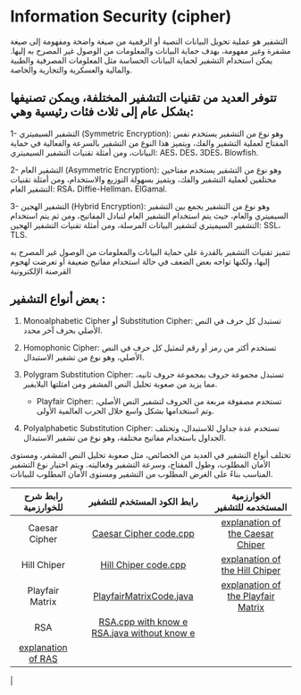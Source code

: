 # Information Security (cipher)

التشفير هو عملية تحويل البيانات النصية أو الرقمية من صيغة واضحة ومفهومة إلى صيغة مشفرة وغير مفهومة، بهدف حماية البيانات والمعلومات من الوصول غير المصرح به إليها.
يمكن استخدام التشفير لحماية البيانات الحساسة مثل المعلومات المصرفية والطبية والمالية والعسكرية والتجارية والخاصة.

## تتوفر العديد من تقنيات التشفير المختلفة، ويمكن تصنيفها بشكل عام إلى ثلاث فئات رئيسية وهي:

1- التشفير السيميتري (Symmetric Encryption): وهو نوع من التشفير يستخدم نفس المفتاح لعملية التشفير والفك، ويتميز هذا النوع من التشفير بالسرعة والفعالية في حماية البيانات، ومن أمثلة تقنيات التشفير السيميتري: AES، DES، 3DES، Blowfish.

2- التشفير العام (Asymmetric Encryption): وهو نوع من التشفير يستخدم مفتاحين مختلفين لعملية التشفير والفك، ويتميز بسهولة التوزيع والاستخدام، ومن أمثلة تقنيات التشفير العام: RSA، Diffie-Hellman، ElGamal.

3- التشفير الهجين (Hybrid Encryption): وهو نوع من التشفير يجمع بين التشفير السيميتري والعام، حيث يتم استخدام التشفير العام لتبادل المفاتيح، ومن ثم يتم استخدام التشفير السيميتري لتشفير البيانات المرسلة، ومن أمثلة تقنيات التشفير الهجين: SSL، TLS.

تتميز تقنيات التشفير بالقدرة على حماية البيانات والمعلومات من الوصول غير المصرح به إليها، ولكنها تواجه بعض الضعف في حالة استخدام مفاتيح ضعيفة أو تعرضت لهجوم القرصنة الإلكترونية

## بعض أنواع التشفير :

1. Monoalphabetic Cipher أو Substitution Cipher: تستبدل كل حرف في النص الأصلي بحرف آخر محدد.

2. Homophonic Cipher: تستخدم أكثر من رمز أو رقم لتمثيل كل حرف في النص الأصلي، وهو نوع من تشفير الاستبدال.

3. Polygram Substitution Cipher: تستبدل مجموعة حروف بمجموعة حروف ثانيه، مما يزيد من صعوبة تحليل النص المشفر ومن امثلتها البلايفير.
     - Playfair Cipher: تستخدم مصفوفة مربعة من الحروف لتشفير النص الأصلي، وتم استخدامها بشكل واسع خلال الحرب العالمية الأولى.

4. Polyalphabetic Substitution Cipher: تستخدم عدة جداول للاستبدال، وتختلف الجداول باستخدام مفاتيح مختلفة، وهو نوع من تشفير الاستبدال.

تختلف أنواع التشفير في العديد من الخصائص، مثل صعوبة تحليل النص المشفر، ومستوى الأمان المطلوب، وطول المفتاح، وسرعة التشفير وفعاليته. ويتم اختيار نوع التشفير المناسب بناءً على الغرض المطلوب من التشفير ومستوى الأمان المطلوب للبيانات.

|          رابط شرح للخوارزمية          |                  رابط الكود المستخدم للتشفير                |        الخوارزمية المستخدمه للتشفير      	 		|				
|:-------------------------:|:-------------------------:|:-------------------------:|
|        Caesar Cipher   	  | [Caesar Cipher code.cpp](https://github.com/FatimaALzahrani/InformationSecurity-cipher/blob/main/Caesar%20Cipher/Caesar%20Cipher%20code.cpp)   | [explanation of the Caesar Chiper](https://github.com/FatimaALzahrani/InformationSecurity-cipher/blob/main/Caesar%20Cipher/README.md)                     				 		|
|        Hill Chiper 	  | [Hill Chiper code.cpp](https://github.com/FatimaALzahrani/InformationSecurity-cipher/blob/main/Hill%20Chiper/Hill%20Chiper%20code.cpp)   | [explanation of the Hill Chiper](https://github.com/FatimaALzahrani/InformationSecurity-cipher/blob/main/Hill%20Chiper/README.md)                     				 		|
|        Playfair Matrix   	  | [PlayfairMatrixCode.java](https://github.com/FatimaALzahrani/InformationSecurity-cipher/blob/main/Playfair%20Matrix/PlayfairMatrixCode.java)   | [explanation of the Playfair Matrix](https://github.com/FatimaALzahrani/InformationSecurity-cipher/blob/main/Playfair%20Matrix/README.md)                     				 		|
|        RSA   	  | [RSA.cpp with know e](https://github.com/FatimaALzahrani/InformationSecurity-cipher/blob/main/RSA/RSA1.cpp)   [RSA.java without know e](https://github.com/FatimaALzahrani/InformationSecurity-cipher/blob/main/RSA/RSA2.java)  
| [explanation of RAS](https://github.com/FatimaALzahrani/InformationSecurity-cipher/blob/main/RSA/README.md)      
|
